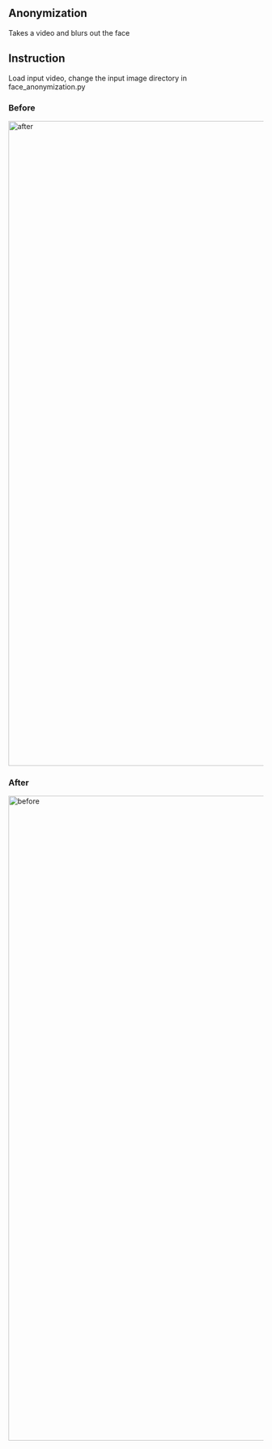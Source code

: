 ## Anonymization
Takes a video and blurs out the face

## Instruction
Load input video, change the input image directory in face_anonymization.py

### Before
<img width="1271" alt="after" src="https://user-images.githubusercontent.com/15370529/86611003-13f69b00-bf7c-11ea-99d9-9fd70efe7b07.png">

### After
<img width="1271" alt="before" src="https://user-images.githubusercontent.com/15370529/86610820-dabe2b00-bf7b-11ea-8865-693ac4b2212f.png">
